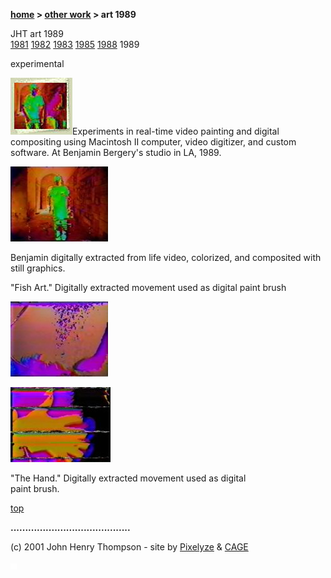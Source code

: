**[home](index.md) > [other work](otherwork.md) > art 1989**

JHT art 1989  
[1981](art1981.md) [1982](art1982.md) [1983](art1983.md) [1985](art1985.md) [1988](art1988.md) 1989

experimental

![](images/art89t2.jpg)Experiments in real-time video painting and digital compositing using Macintosh II computer, video digitizer, and custom software. At Benjamin Bergery's studio in LA, 1989.

[![](images/bb_composite_2_m.jpg)](images/slides1989/s889_bb_composite_2)

Benjamin digitally extracted from life video, colorized, and composited with still graphics.

"Fish Art." Digitally extracted movement used as digital paint brush

[![fish paint](images/fish_paint_2_m.jpg)](images/slides1989/s289_fish_paint_2)

[![hand paint](images/hand_paint_m.jpg)](images/slides1989/s689_hand_paint)

"The Hand." Digitally extracted movement used as digital  
paint brush.

[top](#topofpage)

**.........................................**

(c) 2001 John Henry Thompson - site by [Pixelyze](http://www.pixelyze.com/) & [CAGE](http://www.cage.nl/)

![](images/spacer.gif)
